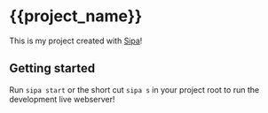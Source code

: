 # {{project_name}}

This is my project created with [Sipa](https://github.com/magynhard/sipa#readme)!

## Getting started

Run `sipa start` or the short cut `sipa s` in your project root to run the development live webserver! 